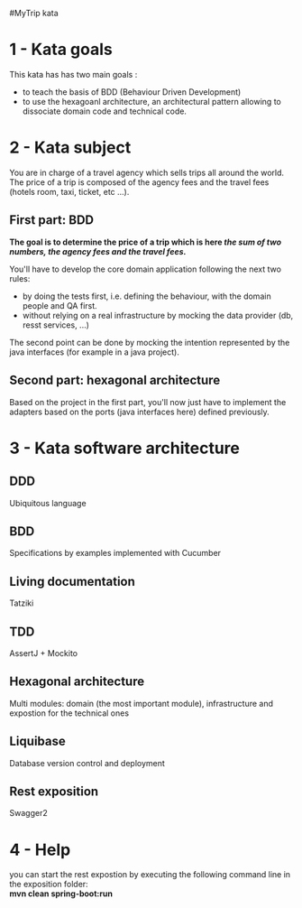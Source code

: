 #MyTrip kata

# 1 - Kata goals

This kata has has two main goals :
- to teach the basis of BDD (Behaviour Driven Development)
- to use the hexagoanl architecture, an architectural pattern allowing to dissociate domain code and technical code.

# 2 - Kata subject

You are in charge of a travel agency which sells trips all around the world.
The price of a trip is composed of the agency fees and the travel fees (hotels room, taxi, ticket, etc ...).

## First part: BDD
**The goal is to determine the price of a trip which is here _the sum of two numbers, the agency fees and the travel fees._**

You'll have to develop the core domain application following the next two rules:
- by doing the tests first, i.e. defining the behaviour, with the domain people and QA first.
- without relying on a real infrastructure by mocking the data provider (db, resst services, ...)

The second point can be done by mocking the intention represented by the java interfaces (for example in a java project).

## Second part: hexagonal architecture
Based on the project in the first part, you'll now just have to implement the adapters based on the ports (java interfaces
here) defined previously.

# 3 - Kata software architecture

## DDD 
Ubiquitous language

## BDD
Specifications by examples implemented with Cucumber

## Living documentation
Tatziki

## TDD
AssertJ + Mockito

## Hexagonal architecture
Multi modules: domain (the most important module), infrastructure and expostion for the technical ones

## Liquibase
Database version control and deployment

## Rest exposition 
Swagger2

# 4 - Help
you can start the rest expostion by executing the following command line in the exposition folder:  
**mvn clean spring-boot:run**
